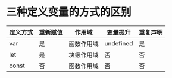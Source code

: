 # 三种定义变量的方式的区别

| 定义方式 | 重新赋值 | 作用域 | 变量提升 | 重复声明 |
|-----|-----|-----|-----|-----|
| var | 是 | 函数作用域 | undefined | 是 |
| let | 是 | 块级作用域 | 否 | 否 |
| const | 否 | 函数作用域 | 否 | 否 |
<!--需查证const作用域-->

